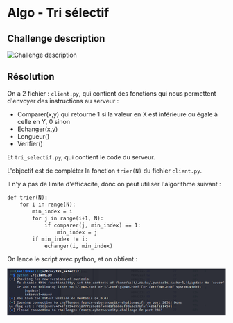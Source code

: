 # Algo - Tri sélectif

## Challenge description

![Challenge description](./imgs/desc_tri_selectif.PNG)

## Résolution

On a 2 fichier : `client.py`, qui contient des fonctions qui nous permettent d'envoyer des instructions au serveur :
- Comparer(x,y) qui retourne 1 si la valeur en X est inférieure ou égale à celle en Y, 0 sinon
- Echanger(x,y)
- Longueur()
- Verifier()

Et `tri_selectif.py`, qui contient le code du serveur. 

L'objectif est de compléter la fonction `trier(N)` du fichier `client.py`.

Il n'y a pas de limite d'efficacité, donc on peut utiliser l'algorithme suivant :

    def trier(N):
        for i in range(N):
            min_index = i
            for j in range(i+1, N):
                if comparer(j, min_index) == 1:
                    min_index = j
            if min_index != i:
                echanger(i, min_index)

On lance le script avec python, et on obtient :

![flag](./imgs/algo_tri_selectif_flag.PNG)